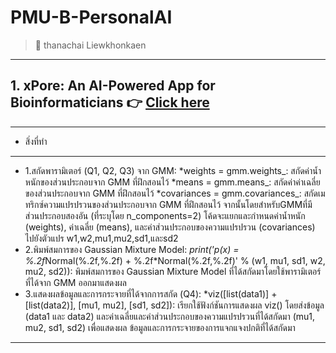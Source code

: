 # PMU-B-PersonalAI
> :star2: thanachai Liewkhonkaen

---

## 1. xPore: An AI-Powered App for Bioinformaticians :point_right: [Click here](https://github.com/thanachaili/PMU-B-PersonalAI/blob/1fcf42e765ac7965ce70262e511f909e29881f21/GMM_thanachai.ipynb) 
---
  - สิ่งที่ทำ
---
  - 1.สกัดพารามิเตอร์ (Q1, Q2, Q3) จาก GMM:
    *weights = gmm.weights_: สกัดค่าน้ำหนักของส่วนประกอบจาก GMM ที่ฝึกสอนไว้
    *means = gmm.means_: สกัดค่าค่าเฉลี่ยของส่วนประกอบจาก GMM ที่ฝึกสอนไว้
    *covariances = gmm.covariances_: สกัดเมทริกซ์ความแปรปรวนของส่วนประกอบจาก GMM ที่ฝึกสอนไว้
    จากนั้นโดยสำหรับGMMที่มีส่วนประกอบสองอัน (ที่ระบุโดย n_components=2) โค้ดจะแยกและกำหนดค่าน้ำหนัก (weights), ค่าเฉลี่ย (means), และค่าส่วนประกอบของความแปรปรวน (covariances) ไปยังตัวแปร w1,w2,mu1,mu2,sd1,และsd2
  - 2.พิมพ์สมการของ Gaussian Mixture Model:
    *print('p(x) = %.2f*Normal(%.2f,%.2f) + %.2f*Normal(%.2f,%.2f)' % (w1, mu1, sd1, w2, mu2, sd2)): พิมพ์สมการของ Gaussian Mixture Model ที่ได้สกัดมาโดยใช้พารามิเตอร์ที่ได้จาก GMM ออกมาแสดงผล
  - 3.แสดงผลข้อมูลและการกระจายที่ได้จากการสกัด (Q4):
    *viz([list(data1)] + [list(data2)], [mu1, mu2], [sd1, sd2]): เรียกใช้ฟังก์ชันการแสดงผล viz() โดยส่งข้อมูล (data1 และ data2) และค่าเฉลี่ยและค่าส่วนประกอบของความแปรปรวนที่ได้สกัดมา (mu1, mu2, sd1, sd2) เพื่อแสดงผล       ข้อมูลและการกระจายของการแจกแจงปกติที่ได้สกัดมา
---
